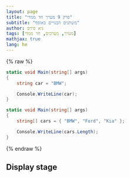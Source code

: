 ```yaml
---
layout: page
title: "פרק 9 מערך חד ממדי"
subtitle: "משתנים הבנויים כאוסף"
author: גיא סידס
tags: [מערך, מערכים, חד ממדי]
mathjax: true
lang: he
---
```


<head>
<script defer>

document.addEventListener('DOMContentLoaded', () => {
  // 1️⃣ collect the rendered <pre> blocks inside every <details>
  const steps = [...document.querySelectorAll('details')] 
                 .map(d => d.querySelector('pre').cloneNode(true));

  // 2️⃣ prepare stage with two <pre> elements for cross‑fade
  const stage = document.getElementById('stage');
  let fg = stage.appendChild(steps[0]);
  fg.classList.add('fg');
  let bg = stage.appendChild(fg.cloneNode(true));
  bg.classList.add('bg');

  let idx = 0;
  setInterval(() => {
    // swap roles
    [fg, bg] = [bg, fg];
    fg.classList.replace('bg', 'fg');
    bg.classList.replace('fg', 'bg');

    // load next snippet into the background element
    idx = (idx + 1) % steps.length;
    bg.innerHTML = steps[idx].innerHTML;
  }, 2500); // 2.5 s per frame
});
</script>
</head>


{% raw %}

```csharp
static void Main(string[] args)
{
    string car = "BMW";

    Console.WriteLine(car);
}
```

```csharp
static void Main(string[] args)
{
    string[] cars = { "BMW", "Ford", "Kia" };

    Console.WriteLine(cars.Length);
}
```

{% endraw %}

## Display stage


<div id="stage"></div>



